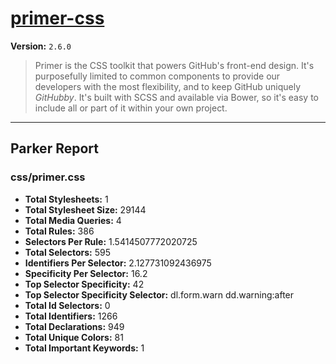 # [primer-css]( http://primercss.io )

**Version:** `2.6.0`

> Primer is the CSS toolkit that powers GitHub's front-end design. It's purposefully limited to common components to provide our developers with the most flexibility, and to keep GitHub uniquely *GitHubby*. It's built with SCSS and available via Bower, so it's easy to include all or part of it within your own project.

* * *

## Parker Report

### css/primer.css

- **Total Stylesheets:** 1
- **Total Stylesheet Size:** 29144
- **Total Media Queries:** 4
- **Total Rules:** 386
- **Selectors Per Rule:** 1.5414507772020725
- **Total Selectors:** 595
- **Identifiers Per Selector:** 2.127731092436975
- **Specificity Per Selector:** 16.2
- **Top Selector Specificity:** 42
- **Top Selector Specificity Selector:** dl.form.warn dd.warning:after
- **Total Id Selectors:** 0
- **Total Identifiers:** 1266
- **Total Declarations:** 949
- **Total Unique Colors:** 81
- **Total Important Keywords:** 1
